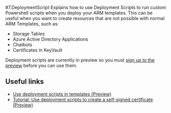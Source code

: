 #7.DeploymentScript
Explains how to use Deployment Scripts to run custom Powershell scripts when you deploy your ARM templates. This can be useful when you want to create resources that are not possible with normal ARM Templates, such as: 
* Storage Tables
* Azure Active Directory Applications
* Chatbots
* Certificates in KeyVault

Deployment scripts are currently in preview so you must [sign up to the preview](https://aka.ms/armtemplatepreviews) before you can use them.

## Useful links
* [Use deployment scripts in templates (Preview)](https://docs.microsoft.com/en-us/azure/azure-resource-manager/templates/deployment-script-template)
* [Tutorial: Use deployment scripts to create a self-signed certificate (Preview)](https://docs.microsoft.com/en-us/azure/azure-resource-manager/templates/template-tutorial-deployment-script)

